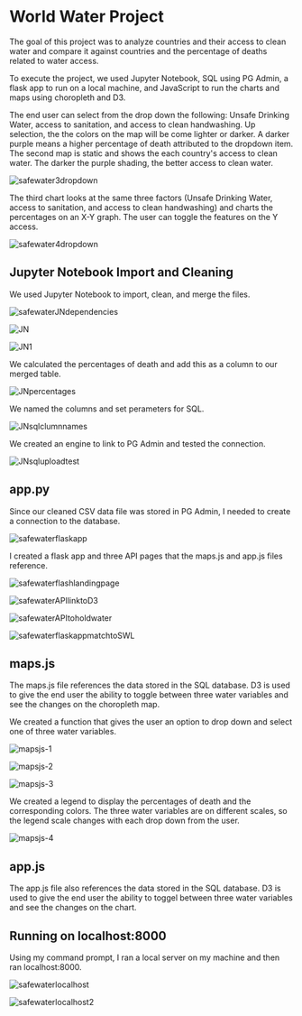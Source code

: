# World Water Project
The goal of this project was to analyze  countries and their access to clean water and compare it against countries and the percentage of deaths related to water access. 

To execute the project, we used Jupyter Notebook, SQL using PG Admin, a flask app to run on a local machine, and JavaScript to run the charts and maps using choropleth and D3. 

The end user can select from the drop down the following: Unsafe Drinking Water, access to sanitation, and access to clean handwashing. Up selection, the the colors on the map will be come lighter or darker. A darker purple means a higher percentage of death attributed to the dropdown item. The second map is static and shows the each country's access to clean water. The darker the purple shading, the better access to clean water. 

![safewater3dropdown](https://user-images.githubusercontent.com/74504885/124392165-c9f0e400-dcb9-11eb-8006-2ccac8e17074.PNG)

The third chart looks at the same three factors (Unsafe Drinking Water, access to sanitation, and access to clean handwashing) and charts the percentages on an X-Y graph. The user can toggle the features on the Y access. 

![safewater4dropdown](https://user-images.githubusercontent.com/74504885/124392169-cfe6c500-dcb9-11eb-9a4f-037a0b8331ae.PNG)

## Jupyter Notebook Import and Cleaning
We used Jupyter Notebook to import, clean, and merge the files. 

![safewaterJNdependencies](https://user-images.githubusercontent.com/74504885/124392181-dc6b1d80-dcb9-11eb-86b5-d2f523a097e4.PNG)

![JN](https://user-images.githubusercontent.com/74504885/124392192-e68d1c00-dcb9-11eb-9312-a2b9c3f4fce8.PNG)

![JN1](https://user-images.githubusercontent.com/74504885/124392204-ec82fd00-dcb9-11eb-96cd-f93c52e80329.PNG)

We calculated the percentages of death and add this as a column to our merged table. 

![JNpercentages](https://user-images.githubusercontent.com/74504885/124392209-f278de00-dcb9-11eb-8bc3-a7d7249f38fc.PNG)

We named the columns and set perameters for SQL. 

![JNsqlclumnnames](https://user-images.githubusercontent.com/74504885/124392216-f7d62880-dcb9-11eb-910f-95fab4637f22.PNG)

We created an engine to link to PG Admin and tested the connection. 

![JNsqluploadtest](https://user-images.githubusercontent.com/74504885/124392224-fdcc0980-dcb9-11eb-841d-d12a1894d564.PNG)


## app.py
Since our cleaned CSV data file was stored in PG Admin, I needed to create a connection to the database. 

![safewaterflaskapp](https://user-images.githubusercontent.com/74504885/124392250-1a684180-dcba-11eb-8110-0fe3f6f44bc0.PNG)

I created a flask app and three API pages that the maps.js and app.js files reference. 

![safewaterflashlandingpage](https://user-images.githubusercontent.com/74504885/124392263-23f1a980-dcba-11eb-8c1b-34649de7e8f8.PNG)

![safewaterAPIlinktoD3](https://user-images.githubusercontent.com/74504885/124392266-28b65d80-dcba-11eb-8a1b-ba7a657beabb.PNG)

![safewaterAPItoholdwater](https://user-images.githubusercontent.com/74504885/124392270-2d7b1180-dcba-11eb-8f41-6079cba60e5a.PNG)

![safewaterflaskappmatchtoSWL](https://user-images.githubusercontent.com/74504885/124392275-3370f280-dcba-11eb-8540-e2c678b16fdd.PNG)

## maps.js
The maps.js file references the data stored in the SQL database. D3 is used to give the end user the ability to toggle between three water variables and see the changes on the choropleth map. 

We created a function that gives the user an option to drop down and select one of three water variables. 

![mapsjs-1](https://user-images.githubusercontent.com/74504885/124523225-d8272900-ddbb-11eb-893b-2ab0be73f532.PNG)

![mapsjs-2](https://user-images.githubusercontent.com/74504885/124523230-dcebdd00-ddbb-11eb-8394-4856913b8088.PNG)

![mapsjs-3](https://user-images.githubusercontent.com/74504885/124523236-e2e1be00-ddbb-11eb-9a85-46cf158aa82e.PNG)

We created a legend to display the percentages of death and the corresponding colors. The three water variables are on different scales, so the legend scale changes with each drop down from the user. 

![mapsjs-4](https://user-images.githubusercontent.com/74504885/124523240-e7a67200-ddbb-11eb-951b-fe6219b3f1c9.PNG)

## app.js
The app.js file also references the data stored in the SQL database. D3 is used to give the end user the ability to toggel between three water variables and see the changes on the chart.

## Running on localhost:8000
Using my command prompt, I ran a local server on my machine and then ran localhost:8000. 

![safewaterlocalhost](https://user-images.githubusercontent.com/74504885/124392280-3a980080-dcba-11eb-9b65-e739067714c2.PNG)

![safewaterlocalhost2](https://user-images.githubusercontent.com/74504885/124392283-3e2b8780-dcba-11eb-89b8-e4dff7febf23.PNG)



